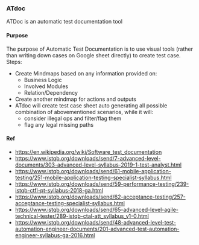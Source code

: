 ### ATdoc
ATDoc is an automatic test documentation tool

#### Purpose
The purpose of Automatic Test Documentation is to use visual tools (rather than writing down cases on Google sheet directly) to create test case. Steps: 
- Create Mindmaps based on any information provided on:
  - Business Logic
  - Involved Modules
  - Relation/Dependency
- Create another mindmap for actions and outputs
- ATdoc will create test case sheet auto generating all possible combination of abovementioned scenarios, while it will:
  - consider illegal ops and filter/flag them
  - flag any legal missing paths
  
#### Ref
- https://en.wikipedia.org/wiki/Software_test_documentation
- https://www.istqb.org/downloads/send/7-advanced-level-documents/303-advanced-level-syllabus-2019-1-test-analyst.html
- https://www.istqb.org/downloads/send/61-mobile-application-testing/251-mobile-application-testing-specialist-syllabus.html
- https://www.istqb.org/downloads/send/59-performance-testing/239-istqb-ctfl-pt-syllabus-2018-ga.html
- https://www.istqb.org/downloads/send/62-acceptance-testing/257-acceptance-testing-specialist-syllabus.html 
- https://www.istqb.org/downloads/send/65-advanced-level-agile-technical-tester/289-istqb-ctal-att_syllabus_v1-0.html
- https://www.istqb.org/downloads/send/48-advanced-level-test-automation-engineer-documents/201-advanced-test-automation-engineer-syllabus-ga-2016.html
